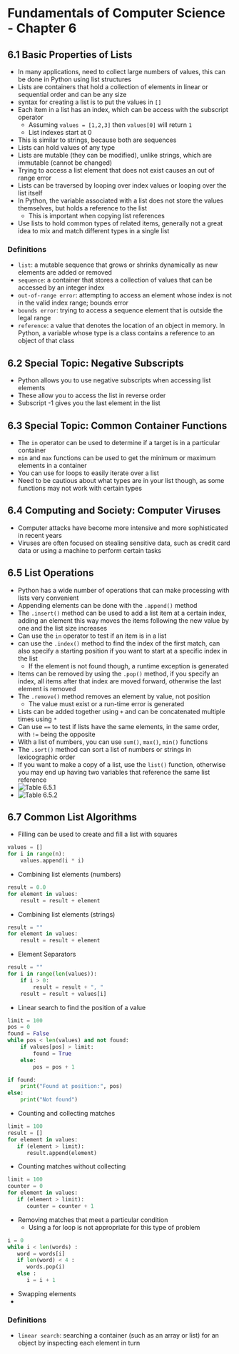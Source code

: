 # Fundamentals of Computer Science - Chapter 6

## 6.1 Basic Properties of Lists
- In many applications, need to collect large numbers of values, this can be done in Python using list structures
- Lists are containers that hold a collection of elements in linear or sequential order and can be any size
- syntax for creating a list is to put the values in `[]`
- Each item in a list has an index, which can be access with the subscript operator
  - Assuming `values = [1,2,3]` then `values[0]` will return `1`
  - List indexes start at 0
- This is similar to strings, because both are sequences
- Lists can hold values of any type
- Lists are mutable (they can be modified), unlike strings, which are immutable (cannot be changed)
- Trying to access a list element that does not exist causes an out of range error
- Lists can be traversed by looping over index values or looping over the list itself
- In Python, the variable associated with a list does not store the values themselves, but holds a reference to the list
  - This is important when copying list references
- Use lists to hold common types of related items, generally not a great idea to mix and match different types in a single list
### Definitions
- `list`: a mutable sequence that grows or shrinks dynamically as new elements are added or removed
- `sequence`: a container that stores a collection of values that can be accessed by an integer index
- `out-of-range error`: attempting to access an element whose index is not in the valid index range; bounds error
- `bounds error`: trying to access a sequence element that is outside the legal range
- `reference`: a value that denotes the location of an object in memory. In Python, a variable whose type is a class contains a reference to an object of that class

## 6.2 Special Topic: Negative Subscripts
- Python allows you to use negative subscripts when accessing list elements
- These allow you to access the list in reverse order
- Subscript -1 gives you the last element in the list

## 6.3 Special Topic: Common Container Functions
- The `in` operator can be used to determine if a target is in a particular container
- `min` and `max` functions can be used to get the minimum or maximum elements in a container
- You can use for loops to easily iterate over a list
- Need to be cautious about what types are in your list though, as some functions may not work with certain types

## 6.4 Computing and Society: Computer Viruses
- Computer attacks have become more intensive and more sophisticated in recent years
- Viruses are often focused on stealing sensitive data, such as credit card data or using a machine to perform certain tasks

## 6.5 List Operations
- Python has a wide number of operations that can make processing with lists very convenient
- Appending elements can be done with the `.append()` method
- The `.insert()` method can be used to add a list item at a certain index, adding an element this way moves the items following the new value by one and the list size increases
- Can use the `in` operator to test if an item is in a list
- can use the `.index()` method to find the index of the first match, can also specify a starting position if you want to start at a specific index in the list
  - If the element is not found though, a runtime exception is generated
- Items can be removed by using the `.pop()` method, if you specify an index, all items after that index are moved forward, otherwise the last element is removed
- The `.remove()` method removes an element by value, not position
  - The value must exist or a run-time error is generated
- Lists can be added together using `+` and can be concatenated multiple times using `*`
- Can use `==` to test if lists have the same elements, in the same order, with `!=` being the opposite
- With a list of numbers, you can use `sum()`, `max()`, `min()` functions
- The `.sort()` method can sort a list of numbers or strings in lexicographic order
- If you want to make a copy of a list, use the `list()` function, otherwise you may end up having two variables that reference the same list reference
- ![Table 6.5.1](images/table-6.5.1-common-functions-and-operators-used-with-lists.png)
- ![Table 6.5.2](images/table-6.5.2-common-list-methods.png)

## 6.7 Common List Algorithms
- Filling can be used to create and fill a list with squares
```python
values = []
for i in range(n):
    values.append(i * i)
```
- Combining list elements (numbers)
```python
result = 0.0
for element in values:
    result = result + element
```
- Combining list elements (strings)
```python
result = ""
for element in values:
    result = result + element
```
- Element Separators
```python
result = ""
for i in range(len(values)):
    if i > 0:
        result = result + ", "
    result = result + values[i]
```
- Linear search to find the position of a value
```python
limit = 100
pos = 0
found = False
while pos < len(values) and not found:
    if values[pos] > limit:
        found = True
    else:
        pos = pos + 1

if found:
    print("Found at position:", pos)
else:
    print("Not found")
```
- Counting and collecting matches
```python
limit = 100
result = []
for element in values:
   if (element > limit):
      result.append(element)
```
- Counting matches without collecting
```python
limit = 100
counter = 0
for element in values:
   if (element > limit):
      counter = counter + 1
```
- Removing matches that meet a particular condition
  - Using a for loop is not appropriate for this type of problem
```python
i = 0
while i < len(words) :
   word = words[i]
   if len(word) < 4 :
      words.pop(i)
   else :
      i = i + 1
```
- Swapping elements
- 
### Definitions
- `linear search`: searching a container (such as an array or list) for an object by inspecting each element in turn